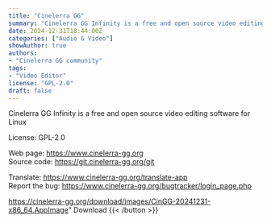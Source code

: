 ```yaml
---
title: "Cinelerra GG"
summary: "Cinelerra GG Infinity is a free and open source video editing software for Linux"
date: 2024-12-31T18:44:00Z
categories: ["Audio & Video"]
showAuthor: true
authors:
- "Cinelerra GG community"
tags: 
- "Video Editor"
license: "GPL-2.0"
draft: false
---
```


Cinelerra GG Infinity is a free and open source video editing software for Linux

License: GPL-2.0

Web page: <https://www.cinelerra-gg.org>  
Source code: <https://git.cinelerra-gg.org/git>

Translate: <https://www.cinelerra-gg.org/translate-app>  
Report the bug: <https://www.cinelerra-gg.org/bugtracker/login_page.php>  

https://cinelerra-gg.org/download/images/CinGG-20241231-x86_64.AppImage" 
Download
{{< /button >}}